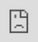 # B-C-Norris.github.io

<!doctype html>
<meta charset="utf-8" />
<style>
  html,body{height:100%;margin:0;background:#fff}
  .frame-wrap{position:fixed;inset:0;overflow:hidden}
  /* crop ~36px off the bottom to remove the black status bar */
  .frame-wrap iframe{
    position:absolute;left:0;top:-36px;
    width:100%;height:calc(100% + 36px);
    border:0;display:block;
  }
</style>

<div class="frame-wrap">
  <iframe
    src="https://livelancsac-my.sharepoint.com/:x:/g/personal/norrisbc_lancaster_ac_uk/EdWrRyyvIeVLtrQYmUosk6MB5QUJUMzfEW-Wj1G59sy4Vw?e=fMPbsa&action=embedview
         &Item=Display
         &wdHideHeaders=True
         &wdHideGridlines=True
         &wdHideSheetTabs=True
         &wdAllowInteractivity=False
         &wdDownloadButton=False"></iframe>
</div>
